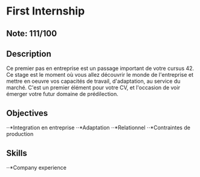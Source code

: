 # First Internship

## Note: 111/100


## Description

Ce premier pas en entreprise est un passage important de votre cursus 42. Ce stage est le moment où vous allez découvrir le monde de l'entreprise et mettre en oeuvre vos capacités de travail, d'adaptation, au service du marché. C'est un premier élément pour votre CV, et l'occasion de voir émerger votre futur domaine de prédilection.


## Objectives 
⋅⋅*Integration en entreprise
⋅⋅*Adaptation
⋅⋅*Relationnel
⋅⋅*Contraintes de production
## Skills
⋅⋅*Company experience

